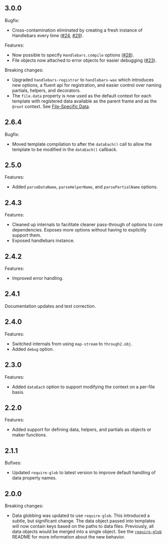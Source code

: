 ## 3.0.0

Bugfix:

- Cross-contamination eliminated by creating a fresh instance of Handlebars every time ([#24](https://github.com/shannonmoeller/gulp-hb/issues/24), [#29](https://github.com/shannonmoeller/gulp-hb/issues/29)).

Features:

- Now possible to specify `Handlebars.compile` options ([#28](https://github.com/shannonmoeller/gulp-hb/issues/28)).
- File objects now attached to error objects for easier debugging ([#23](https://github.com/shannonmoeller/gulp-hb/issues/23)).

Breaking changes:

- Upgraded `handlebars-registrar` to `handlebars-wax` which introduces new options, a fluent api for registration, and easier control over naming partials, helpers, and decorators.
- The `file.data` property is now used as the default context for each template with registered data available as the parent frame and as the `@root` context. See [File-Specific Data](https://github.com/shannonmoeller/gulp-hb#file-specific-data).

## 2.6.4

Bugfix:

- Moved template compilation to after the `dataEach()` call to allow the template to be modified in the `dataEach()` callback.

## 2.5.0

Features:

- Added `parseDataName`, `parseHelperName`, and `parsePartialName` options.

## 2.4.3

Features:

- Cleaned up internals to facilitate cleaner pass-through of options to core dependencies. Exposes more options without having to explicitly support them.
- Exposed handlebars instance.

## 2.4.2

Features:

- Improved error handling.

## 2.4.1

Documentation updates and test correction.

## 2.4.0

Features:

- Switched internals from using `map-stream` to `through2.obj`.
- Added `debug` option.

## 2.3.0

Features:

- Added `dataEach` option to support modifying the context on a per-file basis.

## 2.2.0

Features:

- Added support for defining data, helpers, and partials as objects or maker functions.

## 2.1.1

Bufixes:

- Updated `require-glob` to latest version to improve default handling of data property names.

## 2.0.0

Breaking changes:

- Data globbing was updated to use `require-glob`. This introduced a subtle, but significant change. The data object passed into templates will now contain keys based on the paths to data files. Previously, all data objects would be merged into a single object. See the [`require-glob`][reqglob] README for more information about the new behavior.

[reqglob]: http://github.com/shannonmoeller/require-glob
